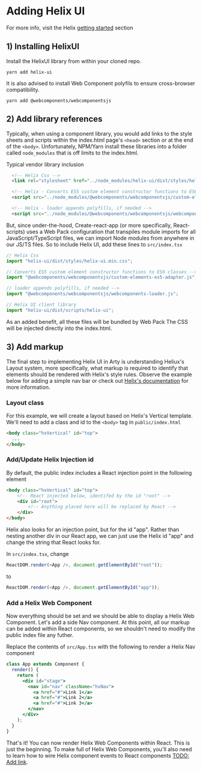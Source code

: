 # Adding Helix UI

For more info, visit the Helix [getting started](https://rackerlabs.github.io/helix-ui/guides/getting-started/) section

## 1) Installing HelixUI

Install the HelixUI library from within your cloned repo.

```
yarn add helix-ui
```

It is also advised to install Web Component polyfils to ensure cross-browser compatibility.

```
yarn add @webcomponents/webcomponentsjs
```

## 2) Add library references

Typically, when using a component library, you would add links to the style sheets and scripts within the index.html page's `<head>` section or at the end of the `<body>`. Unfortunately, NPM/Yarn install these libraries into a folder called `node_modules` that is off limits to the index.html.

Typical vendor library inclusion

```html
  <!-- Helix Css -->
  <link rel="stylesheet" href="../node_modules/helix-ui/dist/styles/helix-ui.min.css" />

  <!-- Helix - Converts ES5 custom element constructor functions to ES6 classes -->
  <script src="../node_modules/@webcomponents/webcomponentsjs/custom-elements-es5-adapter.js"></script>

  <!-- Helix - loader appends polyfills, if needed -->
  <script src="../node_modules/@webcomponents/webcomponentsjs/webcomponents-loader.js"></script>
```

But, since under-the-hood, Create-react-app (or more specifically, React-scripts) uses a Web Pack configuration that transpiles module imports for all JavaScript/TypeScript files, we can import Node modules from anywhere in our JS/TS files. So to include Helix UI, add these lines to `src/index.tsx`

```ts
// Helix Css
import "helix-ui/dist/styles/helix-ui.min.css";

// Converts ES5 custom element constructor functions to ES6 classes -->
import "@webcomponents/webcomponentsjs/custom-elements-es5-adapter.js";

// loader appends polyfills, if needed -->
import "@webcomponents/webcomponentsjs/webcomponents-loader.js";

// Helix UI client library
import "helix-ui/dist/scripts/helix-ui";
```

As an added benefit, all these files will be bundled by Web Pack The CSS will be injected directly into the index.html.

## 3) Add markup

The final step to implementing Helix UI in Arty is understanding Heliux's Layout system, more specifically, what markup is required to identify that elements should be rendered with Helix's style rules. Observe the example below for adding a simple nav bar or check out [Helix's documentation](https://rackerlabs.github.io/helix-ui/components/layouts/#layout-anatomy) for more information.

### Layout class

For this example, we will create a layout based on Helix's Vertical template. We'll need to add a class and id to the `<body>` tag in `public/index.html`

```html
<body class="hxVertical" id="top">
  ...
</body>
```

### Add/Update Helix Injection id

By default, the public index includes a React injection point in the following element

```html
<body class="hxVertical" id="top">
    <!-- React injected below, identifed by the id "root" -->
    <div id="root">
        <!-- Anything placed here will be replaced by React -->
    </div>
</body>
```

Helix also looks for an injection point, but for the id "app". Rather than nesting another div in our React app, we can just use the Helix id "app" and change the string that React looks for.

In `src/index.tsx`, change

```ts
ReactDOM.render(<App />, document.getElementById("root"));
```

to

```ts
ReactDOM.render(<App />, document.getElementById("app"));
```

### Add a Helix Web Component

Now everything should be set and we should be able to display a Helix Web Component. Let's add a side Nav component. At this point, all our markup can be added within React components, so we shouldn't need to modify the public index file any futher.

Replace the contents of `src/App.tsx` with the following to render a Helix Nav component

```jsx
class App extends Component {
  render() {
    return (
      <div id="stage">
        <nav id="nav" className="hxNav">
          <a href="#">Link 1</a>
          <a href="#">Link 2</a>
          <a href="#">Link 3</a>
        </nav>
      </div>
    );
  }
}
```

That's it! You can now render Helix Web Components within React. This is just the beginning. To make full of Helix Web Components, you'll also need to learn how to wire Helix component events to React components [TODO: Add link]().
